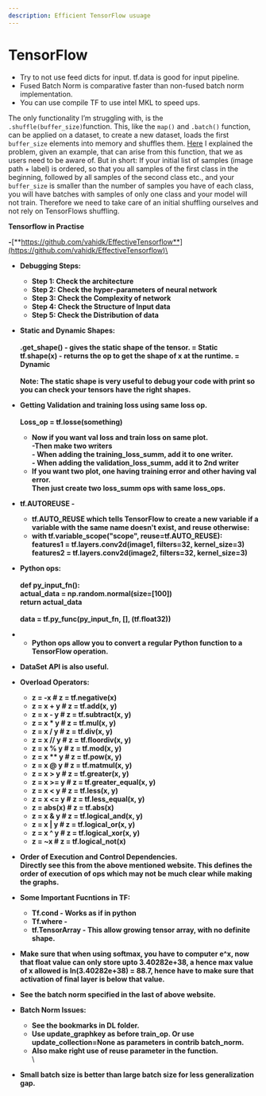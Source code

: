```yaml
---
description: Efficient TensorFlow usuage
---
```


# TensorFlow

* Try to not use feed dicts for input. tf.data is good for input pipeline.
* Fused Batch Norm is comparative faster than non-fused batch norm implementation.
* You can use compile TF to use intel MKL to speed ups.

The only functionality I’m struggling with, is the `.shuffle(buffer_size)`function. This, like the `map()` and `.batch()` function, can be applied on a dataset, to create a new dataset, loads the first `buffer_size` elements into memory and shuffles them. [Here](https://github.com/tensorflow/tensorflow/issues/7951#issuecomment-305435143) I explained the problem, given an example, that can arise from this function, that we as users need to be aware of. But in short: If your initial list of samples (image path + label) is ordered, so that you all samples of the first class in the beginning, followed by all samples of the second class etc., and your `buffer_size` is smaller than the number of samples you have of each class, you will have batches with samples of only one class and your model will not train. Therefore we need to take care of an initial shuffling ourselves and not rely on TensorFlows shuffling.





**Tensorflow in Practise**

&#x20;**-**[**https://github.com/vahidk/EffectiveTensorflow**](https://github.com/vahidk/EffectiveTensorflow)\


* **Debugging Steps:**
  * **Step 1: Check the architecture**
  * **Step 2: Check the hyper-parameters of neural network**
  * **Step 3: Check the Complexity of network**
  * **Step 4: Check the Structure of Input data**
  * **Step 5: Check the Distribution of data**
* **Static and Dynamic Shapes:**\
  \
  **.get\_shape() - gives the static shape of the tensor. = Static**\
  **tf.shape(x) - returns the op to get the shape of x at the runtime.  = Dynamic**\
  \
  **Note: The static shape is very useful to debug your code with print so you can check your tensors have the right shapes.**
* **Getting Validation and training loss using same loss op.**\
  \
  **Loss\_op = tf.losse(something)**
  * **Now if you want val loss and train loss on same plot.**\
    **-Then make two writers**\
    **- When adding the training\_loss\_summ, add it to one writer.**\
    **- When adding the validation\_loss\_summ, add it to 2nd writer**
  * **If you want two plot, one having training error and other having val error.**\
    **Then just create two loss\_summ ops with same loss\_ops.**&#x20;
* **tf.AUTOREUSE -**&#x20;
  * &#x20;**tf.AUTO\_REUSE which tells TensorFlow to create a new variable if a variable with the same name doesn't exist, and reuse otherwise:**
  * **with tf.variable\_scope("scope", reuse=tf.AUTO\_REUSE):**\
    &#x20; **features1 = tf.layers.conv2d(image1, filters=32, kernel\_size=3)**\
    &#x20; **features2 = tf.layers.conv2d(image2, filters=32, kernel\_size=3)**
* **Python ops:**\
  \
  **def py\_input\_fn():**\
  &#x20;   **actual\_data = np.random.normal(size=\[100])**\
  &#x20;   **return actual\_data**\
  \
  **data = tf.py\_func(py\_input\_fn, \[], (tf.float32))**
*
  * **Python ops allow you to convert a regular Python function to a TensorFlow operation.**
* **DataSet API is also useful.**&#x20;
* **Overload Operators:**
  * **z = -x  # z = tf.negative(x)**
  * **z = x + y  # z = tf.add(x, y)**
  * **z = x - y  # z = tf.subtract(x, y)**
  * **z = x \* y  # z = tf.mul(x, y)**
  * **z = x / y  # z = tf.div(x, y)**
  * **z = x // y  # z = tf.floordiv(x, y)**
  * **z = x % y  # z = tf.mod(x, y)**
  * **z = x \*\* y  # z = tf.pow(x, y)**
  * **z = x @ y  # z = tf.matmul(x, y)**
  * **z = x > y  # z = tf.greater(x, y)**
  * **z = x >= y  # z = tf.greater\_equal(x, y)**
  * **z = x < y  # z = tf.less(x, y)**
  * **z = x <= y  # z = tf.less\_equal(x, y)**
  * **z = abs(x)  # z = tf.abs(x)**
  * **z = x & y  # z = tf.logical\_and(x, y)**
  * **z = x | y  # z = tf.logical\_or(x, y)**
  * **z = x ^ y  # z = tf.logical\_xor(x, y)**
  * **z = \~x  # z = tf.logical\_not(x)**
* **Order of Execution and Control Dependencies.**\
  **Directly see this from the above mentioned website. This defines the order of execution of ops which may not be much clear while making the graphs.**&#x20;
* **Some Important Fucntions in TF:**
  * **Tf.cond - Works as if in python**
  * **Tf.where -**&#x20;
  * **tf.TensorArray - This allow growing tensor array, with no definite shape.**
* **Make sure that when using softmax, you have to computer e^x, now that float value can only store upto 3.40282e+38, a hence max value of x allowed is ln(3.40282e+38) = 88.7, hence have to make sure that activation of final layer is below that value.**&#x20;
* **See the batch norm specified in the last of above website.**&#x20;
* **Batch Norm Issues:**
  * **See the bookmarks in DL folder.**&#x20;
  * **Use update\_graphkey as before train\_op. Or use update\_collection=None as parameters in contrib batch\_norm.**
  * **Also make right use of reuse parameter in the function.**\
    \

* **Small batch size is better than large batch size for less generalization gap.**
